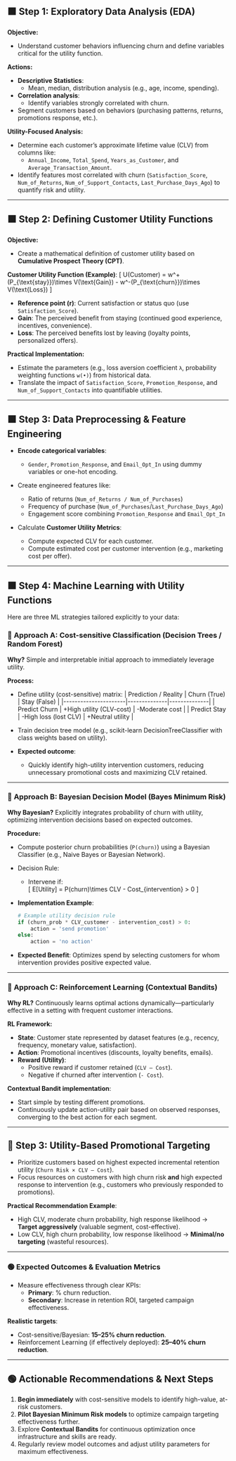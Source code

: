 ## 🟩 Step 1: Exploratory Data Analysis (EDA)

**Objective:**
- Understand customer behaviors influencing churn and define variables critical for the utility function.

**Actions:**
- **Descriptive Statistics**:
  - Mean, median, distribution analysis (e.g., age, income, spending).
- **Correlation analysis**:
  - Identify variables strongly correlated with churn.
- Segment customers based on behaviors (purchasing patterns, returns, promotions response, etc.).

**Utility-Focused Analysis:**
- Determine each customer’s approximate lifetime value (CLV) from columns like:
  - `Annual_Income`, `Total_Spend`, `Years_as_Customer`, and `Average_Transaction_Amount`.
- Identify features most correlated with churn (`Satisfaction_Score`, `Num_of_Returns`, `Num_of_Support_Contacts`, `Last_Purchase_Days_Ago`) to quantify risk and utility.

---

## 🟩 Step 2: Defining Customer Utility Functions

**Objective:**
- Create a mathematical definition of customer utility based on **Cumulative Prospect Theory (CPT)**.

**Customer Utility Function (Example)**:
\[
U(Customer) = w^+(P_{\text{stay}})\times V(\text{Gain}) - w^-(P_{\text{churn}})\times V(\text{Loss})
\]

- **Reference point (r)**: Current satisfaction or status quo (use `Satisfaction_Score`).
- **Gain**: The perceived benefit from staying (continued good experience, incentives, convenience).
- **Loss**: The perceived benefits lost by leaving (loyalty points, personalized offers).

**Practical Implementation:**
- Estimate the parameters (e.g., loss aversion coefficient `λ`, probability weighting functions `w(•)`) from historical data.
- Translate the impact of `Satisfaction_Score`, `Promotion_Response`, and `Num_of_Support_Contacts` into quantifiable utilities.

---

## 🟩 Step 3: Data Preprocessing & Feature Engineering

- **Encode categorical variables**:
  - `Gender`, `Promotion_Response`, and `Email_Opt_In` using dummy variables or one-hot encoding.
- Create engineered features like:
  - Ratio of returns (`Num_of_Returns / Num_of_Purchases`)
  - Frequency of purchase (`Num_of_Purchases`/`Last_Purchase_Days_Ago`)
  - Engagement score combining `Promotion_Response` and `Email_Opt_In`

- Calculate **Customer Utility Metrics**:
  - Compute expected CLV for each customer.
  - Compute estimated cost per customer intervention (e.g., marketing cost per offer).

---

## 🟩 Step 4: Machine Learning with Utility Functions

Here are three ML strategies tailored explicitly to your data:

### 🎯 **Approach A: Cost-sensitive Classification (Decision Trees / Random Forest)**

**Why?** Simple and interpretable initial approach to immediately leverage utility.

**Process:**
- Define utility (cost-sensitive) matrix:
  | Prediction / Reality | Churn (True) | Stay (False) |
  |----------------------|--------------|--------------|
  | Predict Churn        | +High utility (CLV-cost)   | -Moderate cost |
  | Predict Stay         | -High loss (lost CLV)      | +Neutral utility |

- Train decision tree model (e.g., scikit-learn DecisionTreeClassifier with class weights based on utility).

- **Expected outcome**:
  - Quickly identify high-utility intervention customers, reducing unnecessary promotional costs and maximizing CLV retained.

---

### 🧩 **Approach B: Bayesian Decision Model (Bayes Minimum Risk)**

**Why Bayesian?** 
Explicitly integrates probability of churn with utility, optimizing intervention decisions based on expected outcomes.

**Procedure:**
- Compute posterior churn probabilities (`P(churn)`) using a Bayesian Classifier (e.g., Naive Bayes or Bayesian Network).
- Decision Rule:
  - Intervene if:  
    \[
    E[Utility] = P(churn)\times CLV - Cost_{intervention} > 0
    \]

- **Implementation Example**:
  ```python
  # Example utility decision rule
  if (churn_prob * CLV_customer - intervention_cost) > 0:
      action = 'send promotion'
  else:
      action = 'no action'
  ```

- **Expected Benefit**: Optimizes spend by selecting customers for whom intervention provides positive expected value.

---

### 🚀 **Approach C: Reinforcement Learning (Contextual Bandits)**

**Why RL?** Continuously learns optimal actions dynamically—particularly effective in a setting with frequent customer interactions.

**RL Framework:**
- **State**: Customer state represented by dataset features (e.g., recency, frequency, monetary value, satisfaction).
- **Action**: Promotional incentives (discounts, loyalty benefits, emails).
- **Reward (Utility)**:  
  - Positive reward if customer retained (`CLV – Cost`).
  - Negative if churned after intervention (`- Cost`).

**Contextual Bandit implementation**:
- Start simple by testing different promotions.
- Continuously update action-utility pair based on observed responses, converging to the best action for each segment.

---

## 🎯 **Step 3: Utility-Based Promotional Targeting**

- Prioritize customers based on highest expected incremental retention utility (`Churn Risk × CLV – Cost`).
- Focus resources on customers with high churn risk **and** high expected response to intervention (e.g., customers who previously responded to promotions).

**Practical Recommendation Example**:
- High CLV, moderate churn probability, high response likelihood → **Target aggressively** (valuable segment, cost-effective).
- Low CLV, high churn probability, low response likelihood → **Minimal/no targeting** (wasteful resources).

---

### 🟢 **Expected Outcomes & Evaluation Metrics**

- Measure effectiveness through clear KPIs:
  - **Primary**: % churn reduction.
  - **Secondary**: Increase in retention ROI, targeted campaign effectiveness.

**Realistic targets**:
- Cost-sensitive/Bayesian: **15–25% churn reduction**.
- Reinforcement Learning (if effectively deployed): **25–40% churn reduction**.

---

## 🟢 **Actionable Recommendations & Next Steps**

1. **Begin immediately** with cost-sensitive models to identify high-value, at-risk customers.
2. **Pilot Bayesian Minimum Risk models** to optimize campaign targeting effectiveness further.
3. Explore **Contextual Bandits** for continuous optimization once infrastructure and skills are ready.
4. Regularly review model outcomes and adjust utility parameters for maximum effectiveness.

